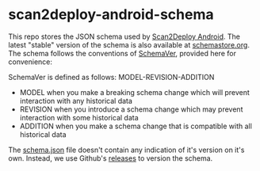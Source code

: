 # scan2deploy-android-schema

This repo stores the JSON schema used by [Scan2Deploy Android](https://github.com/datalogic/scan2deploy-android). The latest "stable" version of the schema is also available at [schemastore.org](http://json.schemastore.org/datalogic-scan2deploy-android). The schema follows the conventions of [SchemaVer](https://github.com/snowplow/iglu/wiki/SchemaVer), provided here for convenience:

SchemaVer is defined as follows: MODEL-REVISION-ADDITION

* MODEL when you make a breaking schema change which will prevent interaction with any historical data
* REVISION when you introduce a schema change which may prevent interaction with some historical data
* ADDITION when you make a schema change that is compatible with all historical data

The [schema.json](schema.json) file doesn't contain any indication of it's version on it's own. Instead, we use Github's [releases](releases) to version the schema.